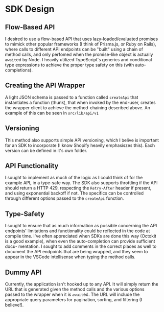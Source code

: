 # SDK Design

## Flow-Based API
I desired to use a flow-based API that uses lazy-loaded/evaluated promises
to mimick other popular frameworks (I think of Prisma.js, or Ruby on Rails),
where calls to different API endpoints can be "built" using a chain of method
calls, and only perfomed when the promise-like object is actually `await`ed
by Node. I heavily utilized TypeScript's generics and conditional type
expressions to achieve the proper type safety on this (with auto-completions).

## Creating the API Wrapper
A light JSON schema is passed to a function called `createApi` that instantiates
a function (thunk), that when invoked by the end-user, creates the wrapper
client to achieve the method-chaining described above. An example of this
can be seen in `src/lib/api/v1`

## Versioning
This method also supports simple API versioning, which I belive is important
for an SDK to incorporate (I know Shopify heavily emphasiszes this). Each
version can be defined in it's own folder.

## API Functionality
I sought to implement as much of the logic as I could think of for the example
API, in a type-safe way. The SDK also supports throttling if the API should
return a HTTP 429, respecting the `Retry-After` header if present, and using
exponential backoff if not. The specifics can be controlled through different
options passed to the `createApi` function.

## Type-Safety
I sought to ensure that as much information as possible concerning the API
endpoints' limitations and functionality could be reflected in the code at
compile time. I've often appreciated when SDKs are done this way (Octokit is
a good example), when even the auto-completion can provide sufficient docu-
mentation. I sought to add comments in the correct places as well to document
the API endpoints that are being wrapped, and they seem to appear in the VSCode
intellisense when typing the method calls.

## Dummy API
Currently, the application isn't hooked up to any API. It will simply return
the URL that is generated given the method calls and the various options passed
to the wrapper when it is `await`ed. The URL will include the appropriate
query parameters for pagination, sorting, and filtering (I believe!).
